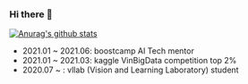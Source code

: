### Hi there 👋


[![Anurag's github stats](https://github-readme-stats.vercel.app/api?username=SeHwanJoo)](https://github.com/anuraghazra/github-readme-stats)

<!--
**SeHwanJoo/SeHwanJoo** is a ✨ _special_ ✨ repository because its `README.md` (this file) appears on your GitHub profile.

Here are some ideas to get you started:

- 🔭 I’m currently working on ...
- 🌱 I’m currently learning ...
- 👯 I’m looking to collaborate on ...
- 🤔 I’m looking for help with ...
- 💬 Ask me about ...
- 📫 How to reach me: ...
- 😄 Pronouns: ...
- ⚡ Fun fact: ...
-->

- 2021.01 ~ 2021.06: boostcamp AI Tech mentor 
- 2021.01 ~ 2021.03: kaggle VinBigData competition top 2%
- 2020.07 ~        : vllab (Vision and Learning Laboratory) student
